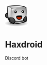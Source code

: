 ![Haxdroid](https://github.com/Haxrox/Haxdroid/blob/main/assets/Haxdroid.gif)
# Haxdroid
Discord bot
